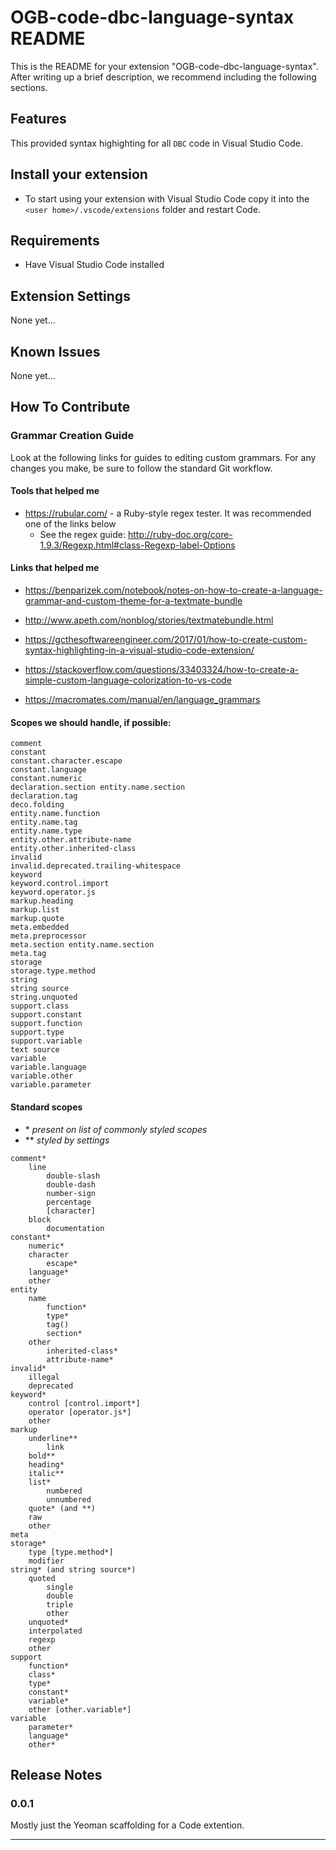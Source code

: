 # OGB-code-dbc-language-syntax README

This is the README for your extension "OGB-code-dbc-language-syntax". After writing up a brief description, we recommend including the following sections.

## Features

This provided syntax highighting for all `DBC` code in Visual Studio Code.

## Install your extension

* To start using your extension with Visual Studio Code copy it into the `<user home>/.vscode/extensions` folder and restart Code.

## Requirements

* Have Visual Studio Code installed

## Extension Settings

None yet...

## Known Issues

None yet...

## How To Contribute

### Grammar Creation Guide

Look at the following links for guides to editing custom grammars. For any changes you make, be sure to follow the standard Git workflow.

#### Tools that helped me

* https://rubular.com/ - a Ruby-style regex tester. It was recommended one of the links below
  * See the regex guide: http://ruby-doc.org/core-1.9.3/Regexp.html#class-Regexp-label-Options

#### Links that helped me

* https://benparizek.com/notebook/notes-on-how-to-create-a-language-grammar-and-custom-theme-for-a-textmate-bundle

* http://www.apeth.com/nonblog/stories/textmatebundle.html
* https://gcthesoftwareengineer.com/2017/01/how-to-create-custom-syntax-highlighting-in-a-visual-studio-code-extension/
* https://stackoverflow.com/questions/33403324/how-to-create-a-simple-custom-language-colorization-to-vs-code
* https://macromates.com/manual/en/language_grammars

#### Scopes we should handle, if possible:

```
comment
constant
constant.character.escape
constant.language
constant.numeric
declaration.section entity.name.section
declaration.tag
deco.folding
entity.name.function
entity.name.tag
entity.name.type
entity.other.attribute-name
entity.other.inherited-class
invalid
invalid.deprecated.trailing-whitespace
keyword
keyword.control.import
keyword.operator.js
markup.heading
markup.list
markup.quote
meta.embedded
meta.preprocessor
meta.section entity.name.section
meta.tag
storage
storage.type.method
string
string source
string.unquoted
support.class
support.constant
support.function
support.type
support.variable
text source
variable
variable.language
variable.other
variable.parameter
```

#### Standard scopes

* \* *present on list of commonly styled scopes*
* \*\* *styled by settings*

```
comment*
    line
        double-slash
        double-dash
        number-sign
        percentage
        [character]
    block
        documentation
constant*
    numeric*
    character
        escape*
    language*
    other
entity
    name
        function*
        type*
        tag()
        section*
    other
        inherited-class*
        attribute-name*
invalid*
    illegal
    deprecated
keyword*
    control [control.import*]
    operator [operator.js*]
    other
markup
    underline**
        link
    bold**
    heading*
    italic**
    list*
        numbered
        unnumbered
    quote* (and **)
    raw
    other
meta
storage*
    type [type.method*]
    modifier
string* (and string source*)
    quoted
        single
        double
        triple
        other
    unquoted*
    interpolated
    regexp
    other
support
    function*
    class*
    type*
    constant*
    variable*
    other [other.variable*]
variable
    parameter*
    language*
    other*
```

## Release Notes

### 0.0.1

Mostly just the Yeoman scaffolding for a Code extention.

-----------------------------------------------------------------------------------------------------------
